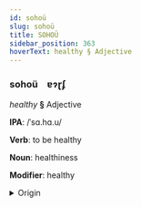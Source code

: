 ```yaml
---
id: sohoü
slug: sohoü
title: SOHOÜ
sidebar_position: 363
hoverText: healthy § Adjective
---
```


### sohoü&emsp;<span kind="abugida">ɐɂɽʄ</span>

*healthy* **§** Adjective

**IPA**: /ˈsɑ.hɑ.u/

**Verb**: to be healthy

**Noun**: healthiness

**Modifier**: healthy

<details>
    <summary>Origin</summary>
    Avar сахав saxaw [saχaw]<br/>
    <em>Nakh-Daghestani Language Family</em>
</details>